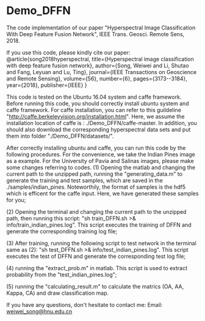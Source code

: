 # Demo_DFFN
The code implementation of our paper "Hyperspectral Image Classification With Deep Feature Fusion Network", IEEE Trans. Geosci. Remote Sens, 2018.

If you use this code, please kindly cite our paper: 
@article{song2018hyperspectral,
  title={Hyperspectral image classification with deep feature fusion network},
  author={Song, Weiwei and Li, Shutao and Fang, Leyuan and Lu, Ting},
  journal={IEEE Transactions on Geoscience and Remote Sensing},
  volume={56},
  number={6},
  pages={3173--3184},
  year={2018},
  publisher={IEEE}
}

This code is tested on the Ubuntu 16.04 system and caffe framework. Before running this code, you should correctly install ubuntu system and caffe framework. For caffe installation, you can refer to this guildeline "http://caffe.berkeleyvision.org/installation.html". Here, we assume the installation location of caffe is : ./Demo_DFFN/caffe-master. In addition, you should also  download the corresponding hyperspectral data sets and put them into folder "./Demo_DFFN/datasets/".

After correctly installing ubuntu and caffe, you can run this code by the following procedures. For the convenience, we take the Indian Pines image as a example. For the University of Pavia and Salinas images, please make some changes referring to codes. 
(1) Opening the matlab and changing the current path to the unzipped path,  running the "generating_data.m" to generate the training and       test samples, which are saved in the ./samples/indian_pines. Noteworthily, the format of samples is the hdf5 which is efficent for the     caffe input. Here, we have generated these samples for you; 

(2) Opening the terminal and changing the current path to the unzipped path, then running this script:
    "sh train_DFFN.sh >& info/train_indian_pines.log". This script executes the training of DFFN and generate the corresponding training       log file;
    
(3) After training, running the following script to test network in the terminal same as (2):
    "sh test_DFFN.sh >& info/test_indian_pines.log". This script executes the test of DFFN and generate the corresponding test log file;
    
(4) running the "extract_prob.m" in matlab. This script is used to extract probability from the "test_indian_pines.log";

(5) running the "calculating_result.m" to calculate the matrics (OA, AA, Kappa, CA) and draw classification map.

If you have any questions, don't hesitate to contact me: Email: weiwei_song@hnu.edu.cn
